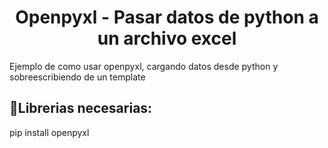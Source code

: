 <h1 align="center"> Openpyxl - Pasar datos de python a un archivo excel </h1>

Ejemplo de como usar openpyxl, cargando datos desde python y sobreescribiendo de un template

## :hammer:Librerias necesarias:

pip install openpyxl <br>
